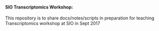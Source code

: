 #### SIO Transcriptomics Workshop:
This repository is to share docs/notes/scripts in preparation for teaching Transcriptomics workshop at SIO in Sept 2017
